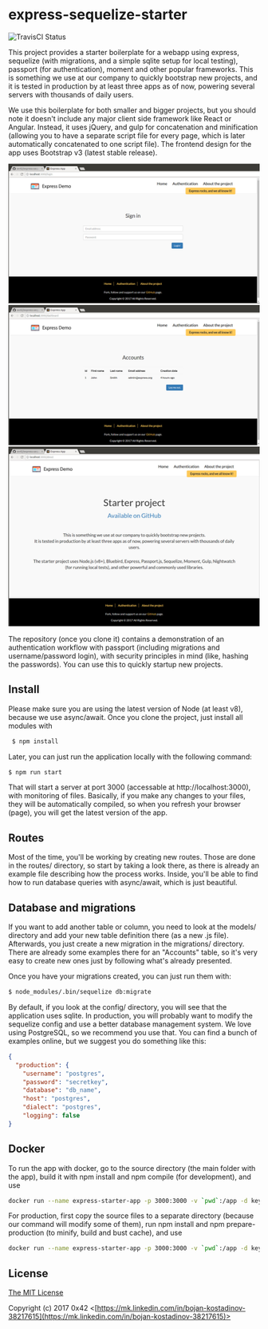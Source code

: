 # express-sequelize-starter
![TravisCI Status](https://travis-ci.org/ox42/express-sequelize-starter.svg?branch=master)

This project provides a starter boilerplate for a webapp using express, sequelize (with migrations, and a simple sqlite setup for local testing),
 passport (for authentication), moment and other popular frameworks. This is something we use at our company to quickly bootstrap new projects,
  and it is tested in production by at least three apps as of now, powering several servers with thousands of daily users.

We use this boilerplate for both smaller and bigger projects, but you should note it doesn't include any major client side framework like React or Angular.
Instead, it uses jQuery, and gulp for concatenation and minification (allowing you to have a separate script file for every page, which is later automatically
concatenated to one script file). The frontend design for the app uses Bootstrap v3 (latest stable release).

<p align="center">
<img src="/docs/express-demo-1.jpg" width="700">
<img src="/docs/express-demo-2.jpg" width="700">
<img src="/docs/express-demo-3.jpg" width="700">
</p>

The repository (once you clone it) contains a demonstration of an authentication workflow with passport (including migrations and username/password login),
with security principles in mind (like, hashing the passwords). You can use this to quickly startup new projects.


## Install
 Please make sure you are using the latest version of Node (at least v8), because we use async/await. Once you clone the project, just install all modules with

```bash
 $ npm install
 ```

Later, you can just run the application locally with the following command:

```bash
$ npm run start
```

That will start a server at port 3000 (accessable at http://localhost:3000), with monitoring of files. Basically, if you make any changes to your files, they will
be automatically compiled, so when you refresh your browser (page), you will get the latest version of the app.


## Routes
 Most of the time, you'll be working by creating new routes. Those are done in the routes/ directory, so start by taking a look there, as there is already an example file
 describing how the process works. Inside, you'll be able to find how to run database queries with async/await, which is just beautiful.

## Database and migrations
 If you want to add another table or column, you need to look at the models/ directory and add your new table definition there (as a new .js file). Afterwards, you just
 create a new migration in the migrations/ directory. There are already some examples there for an "Accounts" table, so it's very easy to create new ones just by
 following what's already presented.

 Once you have your migrations created, you can just run them with:

```bash
$ node_modules/.bin/sequelize db:migrate
```

 By default, if you look at the config/ directory, you will see that the application uses sqlite. In production, you will probably want to modify the sequelize config
 and use a better database management system. We love using PostgreSQL, so we recommend you use that. You can find a bunch of examples online, but we suggest you do
 something like this:

```json
{
  "production": {
    "username": "postgres",
    "password": "secretkey",
    "database": "db_name",
    "host": "postgres",
    "dialect": "postgres",
    "logging": false
}
```


## Docker
To run the app with docker, go to the source directory (the main folder with the app), build it with npm install and npm compile (for development), and use

```bash
docker run --name express-starter-app -p 3000:3000 -v `pwd`:/app -d keymetrics/pm2-docker-alpine:8 pm2-docker start --auto-exit --env development process.yml
```

For production, first copy the source files to a separate directory (because our command will modify some of them), run npm install and npm prepare-production
(to minify, build and bust cache), and use

```bash
docker run --name express-starter-app -p 3000:3000 -v `pwd`:/app -d keymetrics/pm2-docker-alpine:8 pm2-docker start --auto-exit --env production process.yml
```


## License

[The MIT License](http://opensource.org/licenses/MIT)

Copyright (c) 2017 0x42 <[https://mk.linkedin.com/in/bojan-kostadinov-38217615](https://mk.linkedin.com/in/bojan-kostadinov-38217615)>
